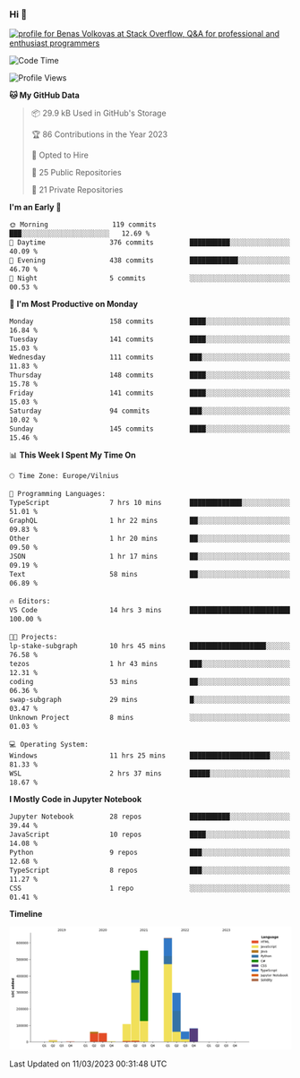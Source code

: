 ### Hi 👋
<a href="https://stackoverflow.com/users/14954249/benas-volkovas"><img src="https://stackoverflow.com/users/flair/14954249.png?theme=dark" width="208" height="58" alt="profile for Benas Volkovas at Stack Overflow, Q&amp;A for professional and enthusiast programmers" title="profile for Benas Volkovas at Stack Overflow, Q&amp;A for professional and enthusiast programmers"></a>

<!--START_SECTION:waka-->
![Code Time](http://img.shields.io/badge/Code%20Time-1%2C314%20hrs%2054%20mins-blue)

![Profile Views](http://img.shields.io/badge/Profile%20Views-0-blue)

**🐱 My GitHub Data** 

> 📦 29.9 kB Used in GitHub's Storage 
 > 
> 🏆 86 Contributions in the Year 2023
 > 
> 💼 Opted to Hire
 > 
> 📜 25 Public Repositories 
 > 
> 🔑 21 Private Repositories 
 > 
**I'm an Early 🐤** 

```text
🌞 Morning                119 commits         ███░░░░░░░░░░░░░░░░░░░░░░   12.69 % 
🌆 Daytime                376 commits         ██████████░░░░░░░░░░░░░░░   40.09 % 
🌃 Evening                438 commits         ████████████░░░░░░░░░░░░░   46.70 % 
🌙 Night                  5 commits           ░░░░░░░░░░░░░░░░░░░░░░░░░   00.53 % 
```
📅 **I'm Most Productive on Monday** 

```text
Monday                   158 commits         ████░░░░░░░░░░░░░░░░░░░░░   16.84 % 
Tuesday                  141 commits         ████░░░░░░░░░░░░░░░░░░░░░   15.03 % 
Wednesday                111 commits         ███░░░░░░░░░░░░░░░░░░░░░░   11.83 % 
Thursday                 148 commits         ████░░░░░░░░░░░░░░░░░░░░░   15.78 % 
Friday                   141 commits         ████░░░░░░░░░░░░░░░░░░░░░   15.03 % 
Saturday                 94 commits          ███░░░░░░░░░░░░░░░░░░░░░░   10.02 % 
Sunday                   145 commits         ████░░░░░░░░░░░░░░░░░░░░░   15.46 % 
```


📊 **This Week I Spent My Time On** 

```text
🕑︎ Time Zone: Europe/Vilnius

💬 Programming Languages: 
TypeScript               7 hrs 10 mins       █████████████░░░░░░░░░░░░   51.01 % 
GraphQL                  1 hr 22 mins        ██░░░░░░░░░░░░░░░░░░░░░░░   09.83 % 
Other                    1 hr 20 mins        ██░░░░░░░░░░░░░░░░░░░░░░░   09.50 % 
JSON                     1 hr 17 mins        ██░░░░░░░░░░░░░░░░░░░░░░░   09.19 % 
Text                     58 mins             ██░░░░░░░░░░░░░░░░░░░░░░░   06.89 % 

🔥 Editors: 
VS Code                  14 hrs 3 mins       █████████████████████████   100.00 % 

🐱‍💻 Projects: 
lp-stake-subgraph        10 hrs 45 mins      ███████████████████░░░░░░   76.58 % 
tezos                    1 hr 43 mins        ███░░░░░░░░░░░░░░░░░░░░░░   12.31 % 
coding                   53 mins             ██░░░░░░░░░░░░░░░░░░░░░░░   06.36 % 
swap-subgraph            29 mins             █░░░░░░░░░░░░░░░░░░░░░░░░   03.47 % 
Unknown Project          8 mins              ░░░░░░░░░░░░░░░░░░░░░░░░░   01.03 % 

💻 Operating System: 
Windows                  11 hrs 25 mins      ████████████████████░░░░░   81.33 % 
WSL                      2 hrs 37 mins       █████░░░░░░░░░░░░░░░░░░░░   18.67 % 
```

**I Mostly Code in Jupyter Notebook** 

```text
Jupyter Notebook         28 repos            ██████████░░░░░░░░░░░░░░░   39.44 % 
JavaScript               10 repos            ████░░░░░░░░░░░░░░░░░░░░░   14.08 % 
Python                   9 repos             ███░░░░░░░░░░░░░░░░░░░░░░   12.68 % 
TypeScript               8 repos             ███░░░░░░░░░░░░░░░░░░░░░░   11.27 % 
CSS                      1 repo              ░░░░░░░░░░░░░░░░░░░░░░░░░   01.41 % 
```



**Timeline**

![Lines of Code chart](https://raw.githubusercontent.com/BenasVolkovas/BenasVolkovas/main/assets/bar_graph.png)


 Last Updated on 11/03/2023 00:31:48 UTC
<!--END_SECTION:waka-->

